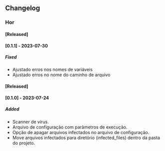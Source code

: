 ## Changelog
### Hor

#### [Released]
#### [0.1.1] - 2023-07-30
##### Fixed
- Ajustado erros nos nomes de variáveis
- Ajustado erros no nome do caminho de arquivo

#### [Released]
#### [0.1.0] - 2023-07-24
##### Added
- Scanner de vírus.
- Arquivo de configuração com parâmetros de execução.
- Opção de apagar arquivos infectados no arquivo de configuração.
- Move arquivos infectados para diretório (infected_files) dentro da pasta do projeto.
